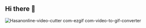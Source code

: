 ## Hi there 👋
![Hasanonline-video-cutter com-ezgif com-video-to-gif-converter](https://github.com/user-attachments/assets/5c953ab8-b82d-415f-8736-ca17ddd03a96)

<!--
**Hasandigitale/Hasandigitale** is a ✨ _special_ ✨ repository because its `README.md` (this file) appears on your GitHub profile.

Here are some ideas to get you started:

- 🔭 I’m currently working on ...
- 🌱 I’m currently learning ...
- 👯 I’m looking to collaborate on ...
- 🤔 I’m looking for help with ...
- 💬 Ask me about ...
- 📫 How to reach me: ...
- 😄 Pronouns: ...
- ⚡ Fun fact: ...
-->
